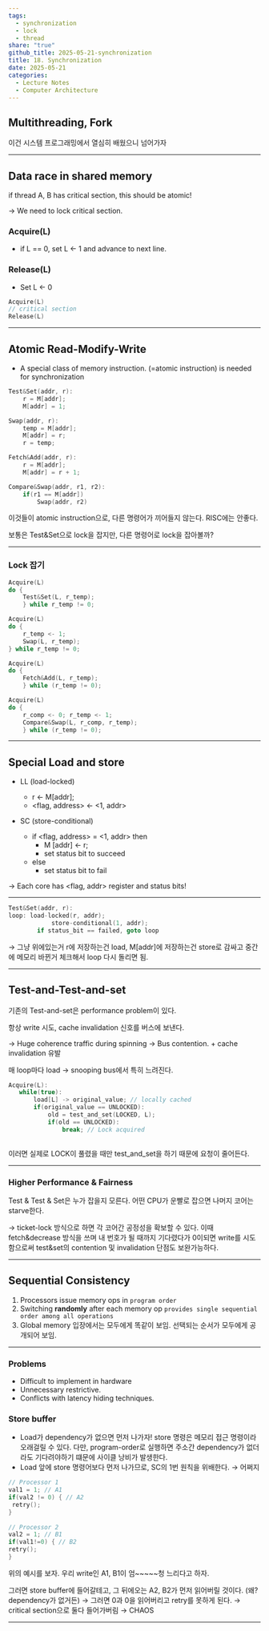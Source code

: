 ```yaml
---  
tags:  
  - synchronization  
  - lock  
  - thread  
share: "true"  
github_title: 2025-05-21-synchronization  
title: 18. Synchronization  
date: 2025-05-21  
categories:  
  - Lecture Notes  
  - Computer Architecture  
---  
```

## Multithreading, Fork  
  
이건 시스템 프로그래밍에서 열심히 배웠으니 넘어가자  
  
---  
  
## Data race in shared memory  
  
if thread A, B has critical section, this should be atomic!  
  
→ We need to lock critical section.  
  
### Acquire(L)  
  
- if L == 0, set L ← 1 and advance to next line.  
  
### Release(L)  
  
- Set L ← 0  
  
```c  
Acquire(L)  
// critical section  
Release(L)  
```  
  
---  
  
## Atomic Read-Modify-Write  
  
- A special class of memory instruction. (=atomic instruction) is needed for synchronization  
  
```c  
Test&Set(addr, r):  
	r = M[addr];  
	M[addr] = 1;  
```  
  
```c  
Swap(addr, r):  
	temp = M[addr];  
	M[addr] = r;  
	r = temp;  
```  
  
```c  
Fetch&Add(addr, r):  
	r = M[addr];  
	M[addr] = r + 1;  
```  
  
```c  
Compare&Swap(addr, r1, r2):  
	if(r1 == M[addr])  
		Swap(addr, r2)  
```  
  
이것들이 atomic instruction으로, 다른 명령어가 끼어들지 않는다. RISC에는 안좋다.  
  
보통은 Test&Set으로 lock을 잡지만, 다른 명령어로 lock을 잡아볼까?  
  
---  
  
### Lock 잡기  
  
```c  
Acquire(L)  
do {  
	Test&Set(L, r_temp);  
	} while r_temp != 0;  
```  
  
```c  
Acquire(L)  
do {  
	r_temp <- 1;  
	Swap(L, r_temp);  
} while r_temp != 0;  
```  
  
```c  
Acquire(L)  
do {  
	Fetch&Add(L, r_temp);  
	} while (r_temp != 0);  
```  
  
```c  
Acquire(L)  
do {  
	r_comp <- 0; r_temp <- 1;  
	Compare&Swap(L, r_comp, r_temp);  
	} while (r_temp != 0);  
```  
  
---  
  
## Special Load and store  
  
- LL (load-locked)  
      
    - r ← M[addr];  
    - <flag, address> ← <1, addr>  
- SC (store-conditional)  
      
    - if <flag, address> = <1, addr> then  
        - M [addr] ← r;  
        - set status bit to succeed  
    - else  
        - set status bit to fail  
  
→ Each core has <flag, addr> register and status bits!  
  
---  
  
```c  
Test&Set(addr, r):  
loop: load-locked(r, addr);  
			store-conditional(1, addr);  
		if status_bit == failed, goto loop  
```  
  
→ 그냥 위에있는거 r에 저장하는건 load, M[addr]에 저장하는건 store로 감싸고 중간에 메모리 바뀐거 체크해서 loop 다시 돌리면 됨.  
  
---  
  
## Test-and-Test-and-set  
  
기존의 Test-and-set은 performance problem이 있다.  
  
항상 write 시도, cache invalidation 신호를 버스에 보낸다.  
  
→ Huge coherence traffic during spinning → Bus contention. + cache invalidation 유발  
  
매 loop마다 load → snooping bus에서 특히 느려진다.  
  
```c  
Acquire(L):  
   while(true):  
       load[L] -> original_value; // locally cached  
       if(original_value == UNLOCKED):  
	       old = test_and_set(LOCKED, L);  
	       if(old == UNLOCKED):  
		       break; // Lock acquired  
		    
```  
  
이러면 실제로 LOCK이 풀렸을 때만 test_and_set을 하기 때문에 요청이 줄어든다.  
  
---  
  
### Higher Performance & Fairness  
  
Test & Test & Set은 누가 잡을지 모른다. 어떤 CPU가 운빨로 잡으면 나머지 코어는 starve한다.  
  
→ ticket-lock 방식으로 하면 각 코어간 공정성을 확보할 수 있다. 이때 fetch&decrease 방식을 쓰며 내 번호가 될 때까지 기다렸다가 0이되면 write를 시도함으로써 test&set의 contention 및 invalidation 단점도 보완가능하다.  
  
---  
  
## Sequential Consistency  
  
1. Processors issue memory ops in `program order`  
2. Switching **randomly** after each memory op `provides single sequential order among all operations`  
3. Global memory 입장에서는 모두에게 똑같이 보임. 선택되는 순서가 모두에게 공개되어 보임.  
  
---  
  
### Problems  
  
- Difficult to implement in hardware  
- Unnecessary restrictive.  
- Conflicts with latency hiding techniques.  
  
### Store buffer  
  
- Load가 dependency가 없으면 먼저 나가자! store 명령은 메모리 접근 명령이라 오래걸릴 수 있다. 다만, program-order로 실행하면 주소간 dependency가 없더라도 기다려야하기 떄문에 사이클 낭비가 발생한다.  
- Load 앞에 store 명령어보다 먼저 나가므로, SC의 1번 원칙을 위배한다. → 어쩌지  
  
```c  
// Processor 1  
val1 = 1; // A1  
if(val2 != 0) { // A2  
 retry();  
}  
  
// Processor 2  
val2 = 1; // B1  
if(val1!=0) { // B2  
retry();  
}  
```  
  
위의 예시를 보자. 우리 write인 A1, B1이 엄~~~~~청 느리다고 하자.  
  
그러면 store buffer에 들어갈테고, 그 뒤에오는 A2, B2가 먼저 읽어버릴 것이다. (왜? dependency가 없거든) → 그러면 0과 0을 읽어버리고 retry를 못하게 된다. → critical section으로 둘다 들어가버림 → CHAOS  
  
---